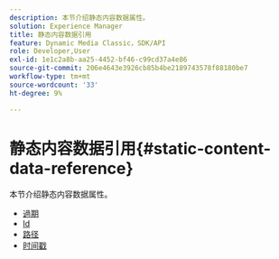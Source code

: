 ```yaml
---
description: 本节介绍静态内容数据属性。
solution: Experience Manager
title: 静态内容数据引用
feature: Dynamic Media Classic，SDK/API
role: Developer,User
exl-id: 1e1c2a8b-aa25-4452-bf46-c99cd37a4e86
source-git-commit: 206e4643e3926cb85b4be2189743578f88180be7
workflow-type: tm+mt
source-wordcount: '33'
ht-degree: 9%

---
```


# 静态内容数据引用{#static-content-data-reference}

本节介绍静态内容数据属性。

* [過期](r-expiration-static.md)
* [Id](r-id-static.md)
* [路径](r-path-static.md)
* [时间戳](r-timestamp-static.md)
